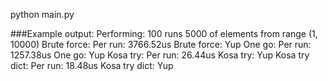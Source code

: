 python main.py

###Example output:
Performing: 100 runs
5000 of elements from range (1, 10000)
Brute force: Per run: 3766.52us
Brute force: Yup
One go: Per run: 1257.38us
One go: Yup
Kosa try: Per run: 26.44us
Kosa try: Yup
Kosa try dict: Per run: 18.48us
Kosa try dict: Yup
